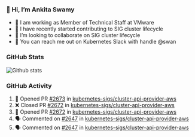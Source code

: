 ### 👋 Hi, I’m Ankita Swamy 

- 💼 I am working as Member of Technical Staff at VMware
- 👀 I have recently started contributing to SIG cluster lifecycle 
- 💞️ I’m looking to collaborate on SIG cluster lifecycle
- 💬 You can reach me out on Kubernetes Slack with handle @swan

### GitHub Stats
![Github stats](https://github-readme-stats.vercel.app/api?username=Ankitasw&count_private=true&show_icons=true&theme=tokyonight)

### GitHub Activity 
<!--START_SECTION:activity-->
1. 💪 Opened PR [#2673](https://github.com/kubernetes-sigs/cluster-api-provider-aws/pull/2673) in [kubernetes-sigs/cluster-api-provider-aws](https://github.com/kubernetes-sigs/cluster-api-provider-aws)
2. ❌ Closed PR [#2672](https://github.com/kubernetes-sigs/cluster-api-provider-aws/pull/2672) in [kubernetes-sigs/cluster-api-provider-aws](https://github.com/kubernetes-sigs/cluster-api-provider-aws)
3. 💪 Opened PR [#2672](https://github.com/kubernetes-sigs/cluster-api-provider-aws/pull/2672) in [kubernetes-sigs/cluster-api-provider-aws](https://github.com/kubernetes-sigs/cluster-api-provider-aws)
4. 🗣 Commented on [#2647](https://github.com/kubernetes-sigs/cluster-api-provider-aws/issues/2647) in [kubernetes-sigs/cluster-api-provider-aws](https://github.com/kubernetes-sigs/cluster-api-provider-aws)
5. 🗣 Commented on [#2647](https://github.com/kubernetes-sigs/cluster-api-provider-aws/issues/2647) in [kubernetes-sigs/cluster-api-provider-aws](https://github.com/kubernetes-sigs/cluster-api-provider-aws)
<!--END_SECTION:activity-->
